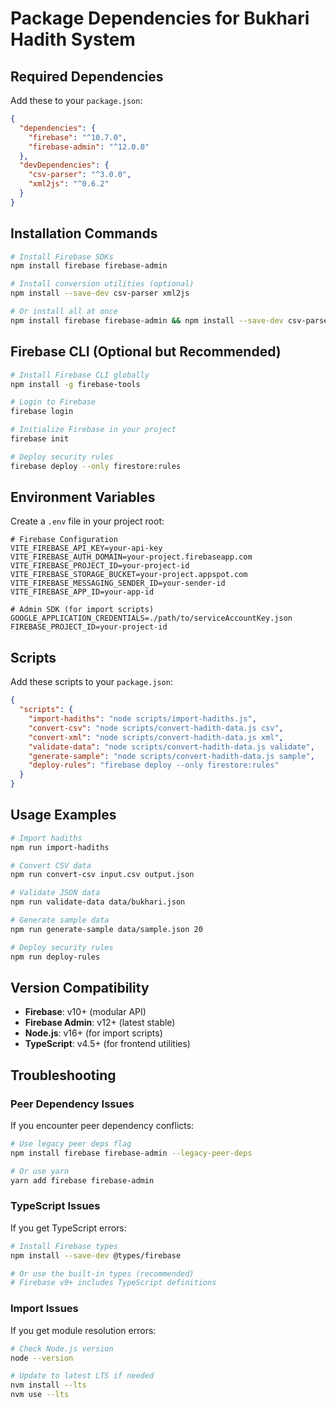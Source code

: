 # Package Dependencies for Bukhari Hadith System

## Required Dependencies

Add these to your `package.json`:

```json
{
  "dependencies": {
    "firebase": "^10.7.0",
    "firebase-admin": "^12.0.0"
  },
  "devDependencies": {
    "csv-parser": "^3.0.0",
    "xml2js": "^0.6.2"
  }
}
```

## Installation Commands

```bash
# Install Firebase SDKs
npm install firebase firebase-admin

# Install conversion utilities (optional)
npm install --save-dev csv-parser xml2js

# Or install all at once
npm install firebase firebase-admin && npm install --save-dev csv-parser xml2js
```

## Firebase CLI (Optional but Recommended)

```bash
# Install Firebase CLI globally
npm install -g firebase-tools

# Login to Firebase
firebase login

# Initialize Firebase in your project
firebase init

# Deploy security rules
firebase deploy --only firestore:rules
```

## Environment Variables

Create a `.env` file in your project root:

```env
# Firebase Configuration
VITE_FIREBASE_API_KEY=your-api-key
VITE_FIREBASE_AUTH_DOMAIN=your-project.firebaseapp.com
VITE_FIREBASE_PROJECT_ID=your-project-id
VITE_FIREBASE_STORAGE_BUCKET=your-project.appspot.com
VITE_FIREBASE_MESSAGING_SENDER_ID=your-sender-id
VITE_FIREBASE_APP_ID=your-app-id

# Admin SDK (for import scripts)
GOOGLE_APPLICATION_CREDENTIALS=./path/to/serviceAccountKey.json
FIREBASE_PROJECT_ID=your-project-id
```

## Scripts

Add these scripts to your `package.json`:

```json
{
  "scripts": {
    "import-hadiths": "node scripts/import-hadiths.js",
    "convert-csv": "node scripts/convert-hadith-data.js csv",
    "convert-xml": "node scripts/convert-hadith-data.js xml",
    "validate-data": "node scripts/convert-hadith-data.js validate",
    "generate-sample": "node scripts/convert-hadith-data.js sample",
    "deploy-rules": "firebase deploy --only firestore:rules"
  }
}
```

## Usage Examples

```bash
# Import hadiths
npm run import-hadiths

# Convert CSV data
npm run convert-csv input.csv output.json

# Validate JSON data
npm run validate-data data/bukhari.json

# Generate sample data
npm run generate-sample data/sample.json 20

# Deploy security rules
npm run deploy-rules
```

## Version Compatibility

- **Firebase**: v10+ (modular API)
- **Firebase Admin**: v12+ (latest stable)
- **Node.js**: v16+ (for import scripts)
- **TypeScript**: v4.5+ (for frontend utilities)

## Troubleshooting

### Peer Dependency Issues

If you encounter peer dependency conflicts:

```bash
# Use legacy peer deps flag
npm install firebase firebase-admin --legacy-peer-deps

# Or use yarn
yarn add firebase firebase-admin
```

### TypeScript Issues

If you get TypeScript errors:

```bash
# Install Firebase types
npm install --save-dev @types/firebase

# Or use the built-in types (recommended)
# Firebase v9+ includes TypeScript definitions
```

### Import Issues

If you get module resolution errors:

```bash
# Check Node.js version
node --version

# Update to latest LTS if needed
nvm install --lts
nvm use --lts
``` 